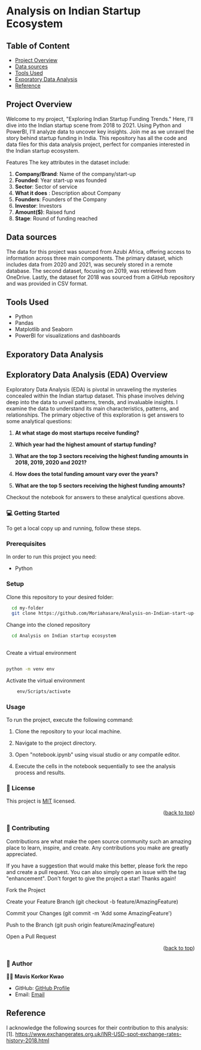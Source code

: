 # Analysis on Indian Startup Ecosystem

## Table of Content 
- [Project Overview](#project-overview)
- [Data sources](#data-sources)
- [Tools Used](#tools-used)
- [Exporatory Data Analysis](#exporatory-data-analysis)
- [Reference](#reference)
  
   


## Project Overview
Welcome to my project, "Exploring Indian Startup Funding Trends." Here, I'll dive into the Indian startup scene from 2018 to 2021. Using Python and PowerBI, I'll analyze data to uncover key insights. Join me as we unravel the story behind startup funding in India. This repository has all the code and data files for this data analysis project, perfect for companies interested in the Indian startup ecosystem.

Features
The key attributes in the dataset include:

1. **Company/Brand**: Name of the company/start-up
2. **Founded**: Year start-up was founded
3. **Sector**: Sector of service
4. **What it does** : Description about Company
5. **Founders**: Founders of the Company
6. **Investor**: Investors
7. **Amount($)**: Raised fund
8. **Stage**: Round of funding reached

## Data sources 
The data for this project was sourced from Azubi Africa, offering access to information across three main components. The primary dataset, which includes data from 2020 and 2021, was securely stored in a remote database. The second dataset, focusing on 2019, was retrieved from OneDrive. Lastly, the dataset for 2018 was sourced from a GitHub repository and was provided in CSV format.

## Tools Used
- Python 
- Pandas   
- Matplotlib and Seaborn
- PowerBI for visualizations and dashboards


## Exporatory Data Analysis

## Exploratory Data Analysis (EDA) Overview

Exploratory Data Analysis (EDA) is pivotal in unraveling the mysteries concealed within the Indian startup dataset. This phase involves delving deep into the data to unveil patterns, trends, and invaluable insights. I examine the data to understand its main characteristics, patterns, and relationships. The primary objective of this exploration is get answers to some analytical questions:

1. **At what stage do most startups receive funding?**

2. **Which year had the highest amount of startup funding?**

3. **What are the top 3 sectors receiving the highest funding amounts in 2018, 2019, 2020 and 2021?**

4. **How does the total funding amount vary over the years?**

5. **What are the top 5 sectors receiving the highest funding amounts?**

Checkout the notebook for answers to these analytical questions above.


<!-- GETTING STARTED -->

### 💻 Getting Started <a name="getting-started"></a>


To get a local copy up and running, follow these steps.

### Prerequisites

In order to run this project you need:

- Python


### Setup

Clone this repository to your desired folder:


```sh
  cd my-folder
  git clone https://github.com/Moriahasare/Analysis-on-Indian-start-up-ecosystem.git
```

Change into the cloned repository

```sh
  cd Analysis on Indian startup ecosystem
  
```

Create a virtual environment

```sh

python -m venv env

```

Activate the virtual environment

```sh
    env/Scripts/activate

```

### Usage

To run the project, execute the following command:


1. Clone the repository to your local machine.

2. Navigate to the project directory.

3. Open "notebook.ipynb" using visual studio or any compatile editor.

4. Execute the cells in the notebook sequentially to see the analysis process and results.

<!-- LICENSE -->

### 📝 License <a name="license"></a>

This project is [MIT](./LICENSE) licensed.

<p align="right">(<a href="#readme-top">back to top</a>)</p>


<!-- CONTRIBUTING -->

### 🤝 Contributing <a name="contributing"></a>

Contributions are what make the open source community such an amazing place to learn, inspire, and create. Any contributions you make are greatly appreciated.

If you have a suggestion that would make this better, please fork the repo and create a pull request. You can also simply open an issue with the tag "enhancement". Don't forget to give the project a star! Thanks again!

Fork the Project

Create your Feature Branch (git checkout -b feature/AmazingFeature)

Commit your Changes (git commit -m 'Add some AmazingFeature')

Push to the Branch (git push origin feature/AmazingFeature)

Open a Pull Request

<p align="right">(<a href="#readme-top">back to top</a>)</p>


<!-- AUTHOR --> 

### 👥 Author <a name="author"></a>


🕵🏽 **Mavis Korkor Kwao**

- GitHub: [GitHub Profile](https://github.com/Mavis-KK)
- Email: [Email](kwaomavis@gmail.com)


## Reference
I acknowledge the following sources for their contribution to this analysis: 
[1]. https://www.exchangerates.org.uk/INR-USD-spot-exchange-rates-history-2018.html 
 